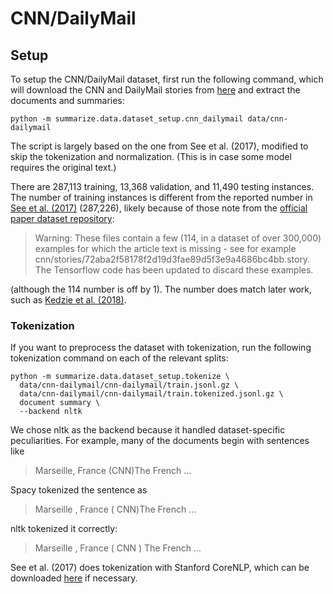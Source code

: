# CNN/DailyMail
## Setup
To setup the CNN/DailyMail dataset, first run the following command, which will download the CNN and DailyMail stories from [here](https://cs.nyu.edu/~kcho/DMQA/) and extract the documents and summaries:
```
python -m summarize.data.dataset_setup.cnn_dailymail data/cnn-dailymail
```
The script is largely based on the one from See et al. (2017), modified to skip the tokenization and normalization.
(This is in case some model requires the original text.)

There are 287,113 training, 13,368 validation, and 11,490 testing instances.
The number of training instances is different from the reported number in [See et al. (2017)](https://arxiv.org/pdf/1704.04368.pdf) (287,226), likely because of those note from the [official paper dataset repository](https://github.com/abisee/cnn-dailymail):

> Warning: These files contain a few (114, in a dataset of over 300,000) examples for which the article text is missing - see for example cnn/stories/72aba2f58178f2d19d3fae89d5f3e9a4686bc4bb.story.
> The Tensorflow code has been updated to discard these examples.

(although the 114 number is off by 1).
The number does match later work, such as [Kedzie et al. (2018)](https://arxiv.org/pdf/1810.12343.pdf).

### Tokenization
If you want to preprocess the dataset with tokenization, run the following tokenization command on each of the relevant splits:
```
python -m summarize.data.dataset_setup.tokenize \
  data/cnn-dailymail/cnn-dailymail/train.jsonl.gz \
  data/cnn-dailymail/cnn-dailymail/train.tokenized.jsonl.gz \
  document summary \
  --backend nltk
```
We chose nltk as the backend because it handled dataset-specific peculiarities.
For example, many of the documents begin with sentences like
> Marseille, France (CNN)The French ...

Spacy tokenized the sentence as
> Marseille , France ( CNN)The French ...

nltk tokenized it correctly:
> Marseille , France ( CNN ) The French ...

See et al. (2017) does tokenization with Stanford CoreNLP, which can be downloaded [here](https://github.com/JafferWilson/Process-Data-of-CNN-DailyMail) if necessary.
